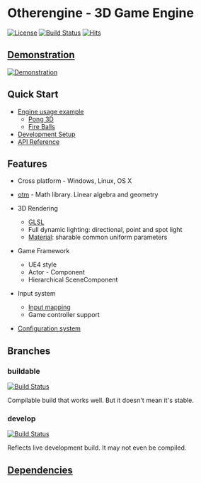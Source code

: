 # Otherengine - 3D Game Engine

[![License](https://img.shields.io/badge/Licence-MIT-blue.svg)](LICENSE) [![Build Status](https://travis-ci.com/Othereum/Otherengine.svg?branch=buildable)](https://travis-ci.com/Othereum/Otherengine) [![Hits](https://hits.seeyoufarm.com/api/count/incr/badge.svg?url=https%3A%2F%2Fgithub.com%2FOthereum%2FOtherengine)](https://github.com/Othereum/Otherengine)

## [Demonstration](https://www.youtube.com/playlist?list=PLRimg1E-To2HJn1jtpYQXFujjI4dbRUsY)

[![Demonstration](https://img.youtube.com/vi/0Gn34AfPm_M/maxresdefault.jpg)](https://www.youtube.com/playlist?list=PLRimg1E-To2HJn1jtpYQXFujjI4dbRUsY)

## Quick Start

* [Engine usage example](https://github.com/Othereum/Otherengine-TestGame)
  * [Pong 3D](https://github.com/Othereum/Pong-3D)
  * [Fire Balls](https://github.com/Othereum/FireBalls)
* [Development Setup](Guide/English/Development%20Setup.md)
* [API Reference](https://othereum.github.io/Otherengine)

## Features

* Cross platform - Windows, Linux, OS X

* [otm](https://github.com/Othereum/otm) - Math library. Linear algebra and geometry

* 3D Rendering
  * [GLSL](Guide/English/Shader%20Programming.md)
  * Full dynamic lighting: directional, point and spot light
  * [Material](Guide/English/Graphic%20Assets.md#material): sharable common uniform parameters

* Game Framework
  * UE4 style
  * Actor - Component
  * Hierarchical SceneComponent

* Input system
  * [Input mapping](Guide/English/Input.md)
  * Game controller support

* [Configuration system](Guide/English/Configuration%20Files.md)

## Branches

### **buildable**

[![Build Status](https://travis-ci.com/Othereum/Otherengine.svg?branch=buildable)](https://travis-ci.com/Othereum/Otherengine)

Compilable build that works well. But it doesn't mean it's stable.

### **develop**

[![Build Status](https://travis-ci.com/Othereum/Otherengine.svg?branch=develop)](https://travis-ci.com/Othereum/Otherengine)

Reflects live development build. It may not even be compiled.

## [Dependencies](Guide/English/Development%20Setup.md#installing-dependencies)
